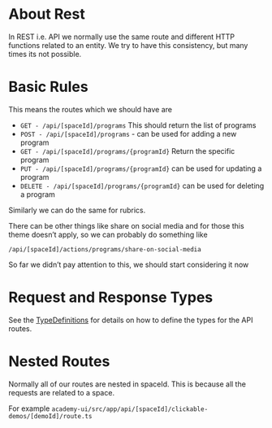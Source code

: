 # About Rest

In REST i.e. API we normally use the same route and different HTTP functions related to an entity. We try to have this 
consistency, but many times its not possible.

# Basic Rules
This means the routes which we should have are
- `GET - /api/[spaceId]/programs`   This should return the list of programs
- `POST - /api/[spaceId]/programs` - can be used for adding a new program
- `GET - /api/[spaceId]/programs/{programId}`  Return the specific program
- `PUT - /api/[spaceId]/programs/{programId}` can be used for updating a program
- `DELETE - /api/[spaceId]/programs/{programId}` can be used for deleting a program

Similarly we can do the same for rubrics.

There can be other things like share on social media and for those this theme doesn’t apply, 
so we can probably do something like 

`/api/[spaceId]/actions/programs/share-on-social-media`

So far we didn’t pay attention to this, we should start considering it now

# Request and Response Types
See the [TypeDefinitions](TypeDefinitions.md) for details on how to define the types for the API routes.

# Nested Routes
Normally all of our routes are nested in spaceId. This is because all the requests are related to a space.

For example `academy-ui/src/app/api/[spaceId]/clickable-demos/[demoId]/route.ts`

